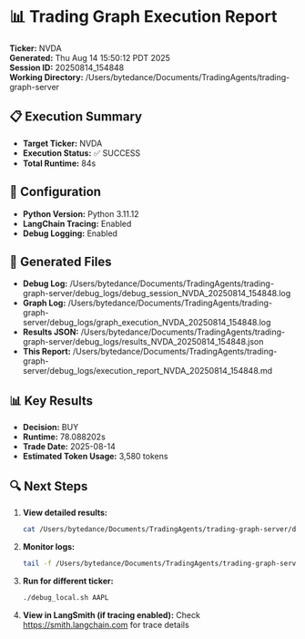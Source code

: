 # 📊 Trading Graph Execution Report

**Ticker:** NVDA  
**Generated:** Thu Aug 14 15:50:12 PDT 2025  
**Session ID:** 20250814_154848  
**Working Directory:** /Users/bytedance/Documents/TradingAgents/trading-graph-server

## 📋 Execution Summary

- **Target Ticker:** NVDA
- **Execution Status:** ✅ SUCCESS
- **Total Runtime:** 84s

## 🔧 Configuration

- **Python Version:** Python 3.11.12
- **LangChain Tracing:** Enabled
- **Debug Logging:** Enabled

## 📂 Generated Files

- **Debug Log:** /Users/bytedance/Documents/TradingAgents/trading-graph-server/debug_logs/debug_session_NVDA_20250814_154848.log
- **Graph Log:** /Users/bytedance/Documents/TradingAgents/trading-graph-server/debug_logs/graph_execution_NVDA_20250814_154848.log  
- **Results JSON:** /Users/bytedance/Documents/TradingAgents/trading-graph-server/debug_logs/results_NVDA_20250814_154848.json
- **This Report:** /Users/bytedance/Documents/TradingAgents/trading-graph-server/debug_logs/execution_report_NVDA_20250814_154848.md

## 📊 Key Results

- **Decision:** BUY
- **Runtime:** 78.088202s
- **Trade Date:** 2025-08-14
- **Estimated Token Usage:** 3,580 tokens

## 🔍 Next Steps

1. **View detailed results:**
   ```bash
   cat /Users/bytedance/Documents/TradingAgents/trading-graph-server/debug_logs/results_NVDA_20250814_154848.json | jq .
   ```

2. **Monitor logs:**
   ```bash
   tail -f /Users/bytedance/Documents/TradingAgents/trading-graph-server/debug_logs/graph_execution_NVDA_20250814_154848.log
   ```

3. **Run for different ticker:**
   ```bash
   ./debug_local.sh AAPL
   ```

4. **View in LangSmith (if tracing enabled):**
   Check https://smith.langchain.com for trace details

